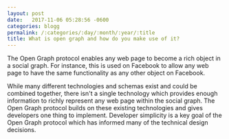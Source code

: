 ```yaml
---
layout: post
date:   2017-11-06 05:28:56 -0600
categories: blogg
permalink: /:categories/:day/:month/:year/:title
title: What is open graph and how do you make use of it?
---
```










The Open Graph protocol enables any web page to become a rich object in a social graph. For instance, this is used on Facebook to allow any web page to have the same functionality as any other object on Facebook.

While many different technologies and schemas exist and could be combined together, there isn't a single technology which provides enough information to richly represent any web page within the social graph. The Open Graph protocol builds on these existing technologies and gives developers one thing to implement. Developer simplicity is a key goal of the Open Graph protocol which has informed many of the technical design decisions.